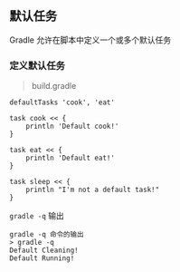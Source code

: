 ## 默认任务

Gradle 允许在脚本中定义一个或多个默认任务

### 定义默认任务

> build.gradle

```
defaultTasks 'cook', 'eat'

task cook << {
    println 'Default cook!'
}

task eat << {
    println 'Default eat!'
}

task sleep << {
    println "I'm not a default task!"
}

```

`gradle -q` 输出

```
gradle -q 命令的输出
> gradle -q
Default Cleaning!
Default Running!

```



